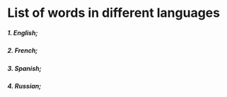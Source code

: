 # List of words in different languages

##### 1. English;
##### 2. French;
##### 3. Spanish;
##### 4. Russian;

